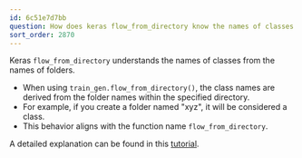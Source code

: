 ```yaml
---
id: 6c51e7d7bb
question: How does keras flow_from_directory know the names of classes in images?
sort_order: 2870
---
```


Keras `flow_from_directory` understands the names of classes from the names of folders.


- When using `train_gen.flow_from_directory()`, the class names are derived from the folder names within the specified directory.
- For example, if you create a folder named "xyz", it will be considered a class.
- This behavior aligns with the function name `flow_from_directory`.

A detailed explanation can be found in this [tutorial](https://vijayabhaskar96.medium.com/tutorial-image-classification-with-keras-flow-from-directory-and-generators-95f75ebe5720).


